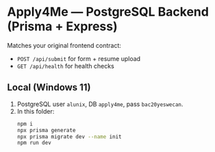 # Apply4Me — PostgreSQL Backend (Prisma + Express)
Matches your original frontend contract:
- `POST /api/submit` for form + resume upload
- `GET /api/health` for health checks

## Local (Windows 11)
1) PostgreSQL user `alunix`, DB `apply4me`, pass `bac20yeswecan`.
2) In this folder:
   ```bash
   npm i
   npx prisma generate
   npx prisma migrate dev --name init
   npm run dev
   ```
